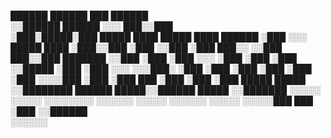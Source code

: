  ██████   ██████                     ███              ██████            
░░██████ ██████                     ░░░              ███░░███           
 ░███░█████░███  █████ ████  █████  ████   ██████   ░███ ░░░  █████ ████
 ░███░░███ ░███ ░░███ ░███  ███░░  ░░███  ███░░███ ███████   ░░███ ░███ 
 ░███ ░░░  ░███  ░███ ░███ ░░█████  ░███ ░███ ░░░ ░░░███░     ░███ ░███ 
 ░███      ░███  ░███ ░███  ░░░░███ ░███ ░███  ███  ░███      ░███ ░███ 
 █████     █████ ░░████████ ██████  █████░░██████   █████     ░░███████ 
░░░░░     ░░░░░   ░░░░░░░░ ░░░░░░  ░░░░░  ░░░░░░   ░░░░░       ░░░░░███ 
                                                               ███ ░███ 
                                                              ░░██████  
                                                               ░░░░░░   
